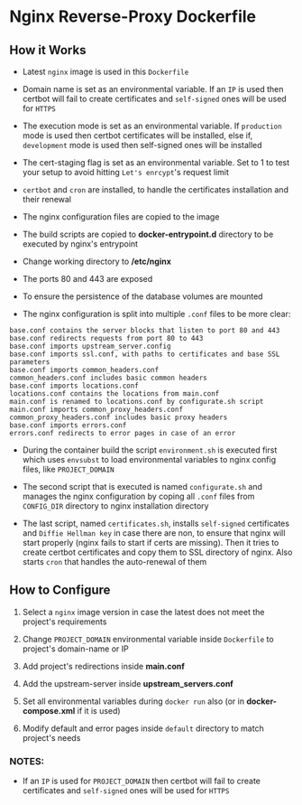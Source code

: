 # Nginx Reverse-Proxy Dockerfile

## How it Works

- Latest `nginx` image is used in this `Dockerfile`

- Domain name is set as an environmental variable. If an `IP` is used then certbot will fail to create certificates and `self-signed` ones will be used for `HTTPS`

- The execution mode is set as an environmental variable. If `production` mode is used then certbot certificates will be installed, else if, `development` mode is used then self-signed ones will be installed

- The cert-staging flag is set as an environmental variable. Set to 1 to test your setup to avoid hitting `Let's enrcypt`'s request limit

- `certbot` and `cron` are installed, to handle the certificates installation and their renewal

- The nginx configuration files are copied to the image

- The build scripts are copied to **docker-entrypoint.d** directory to be executed by nginx's entrypoint

- Change working directory to **/etc/nginx**

- The ports 80 and 443 are exposed

- To ensure the persistence of the database volumes are mounted

- The nginx configuration is split into multiple `.conf` files to be more clear:

```
base.conf contains the server blocks that listen to port 80 and 443
base.conf redirects requests from port 80 to 443
base.conf imports upstream_server.config
base.conf imports ssl.conf, with paths to certificates and base SSL parameters
base.conf imports common_headers.conf
common_headers.conf includes basic common headers
base.conf imports locations.conf
locations.conf contains the locations from main.conf
main.conf is renamed to locations.conf by configurate.sh script
main.conf imports common_proxy_headers.conf
common_proxy_headers.conf includes basic proxy headers
base.conf imports errors.conf
errors.conf redirects to error pages in case of an error
```

- During the container build the script `environment.sh` is executed first which uses `envsubst` to load environmental variables to nginx config files, like `PROJECT_DOMAIN`

- The second script that is executed is named `configurate.sh` and manages the nginx configuration by coping all `.conf` files from
`CONFIG_DIR` directory to nginx installation directory

- The last script, named `certificates.sh`, installs `self-signed` certificates and `Diffie Hellman key` in case there are non, to ensure that nginx will start properly (nginx fails to start if certs are missing). Then it tries to create certbot certificates and copy them to SSL directory of nginx. Also starts `cron` that handles the auto-renewal of them

## How to Configure

1. Select a `nginx` image version in case the latest does not meet the project's requirements

2. Change `PROJECT_DOMAIN` environmental variable inside `Dockerfile` to project's domain-name or IP

3. Add project's redirections inside **main.conf**

4. Add the upstream-server inside **upstream_servers.conf**

5. Set all environmental variables during `docker run` also (or in **docker-compose.xml** if it is used)

6. Modify default and error pages inside `default` directory to match project's needs

### NOTES:

- If an `IP` is used for `PROJECT_DOMAIN` then certbot will fail to create certificates and `self-signed` ones will be used for `HTTPS`
